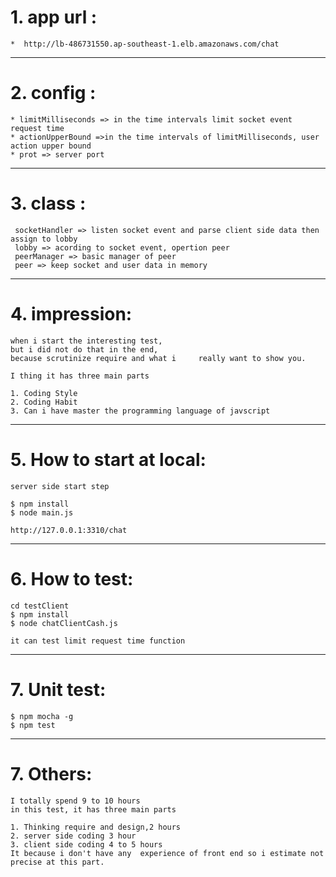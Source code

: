 
# 1. app url :
    *  http://lb-486731550.ap-southeast-1.elb.amazonaws.com/chat


---

# 2. config : 
    * limitMilliseconds => in the time intervals limit socket event request time
    * actionUpperBound =>in the time intervals of limitMilliseconds, user action upper bound
    * prot => server port


---

# 3. class :
     socketHandler => listen socket event and parse client side data then assign to lobby
     lobby => acording to socket event, opertion peer
     peerManager => basic manager of peer
     peer => keep socket and user data in memory


---

# 4. impression:
    when i start the interesting test,
    but i did not do that in the end,
    because scrutinize require and what i     really want to show you.

    I thing it has three main parts

    1. Coding Style 
    2. Coding Habit
    3. Can i have master the programming language of javscript

---

# 5. How to start at local:

    server side start step

    $ npm install
    $ node main.js

    http://127.0.0.1:3310/chat


---
# 6. How to test:


    cd testClient
    $ npm install
    $ node chatClientCash.js

    it can test limit request time function



---
# 7. Unit test:

    $ npm mocha -g
    $ npm test

---

# 7. Others:
    I totally spend 9 to 10 hours
    in this test, it has three main parts
    
    1. Thinking require and design,2 hours
    2. server side coding 3 hour
    3. client side coding 4 to 5 hours
    It because i don't have any  experience of front end so i estimate not precise at this part.